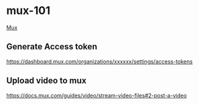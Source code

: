 # mux-101

[Mux](https://dashboard.mux.com/)

## Generate Access token

https://dashboard.mux.com/organizations/xxxxxx/settings/access-tokens

## Upload video to mux

https://docs.mux.com/guides/video/stream-video-files#2-post-a-video
